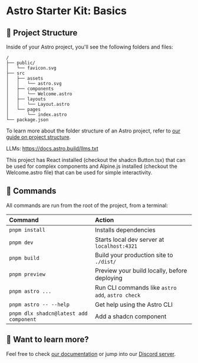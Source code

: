 # Astro Starter Kit: Basics

## 🚀 Project Structure

Inside of your Astro project, you'll see the following folders and files:

```text
/
├── public/
│   └── favicon.svg
├── src
│   ├── assets
│   │   └── astro.svg
│   ├── components
│   │   └── Welcome.astro
│   ├── layouts
│   │   └── Layout.astro
│   └── pages
│       └── index.astro
└── package.json
```

To learn more about the folder structure of an Astro project, refer to [our guide on project structure](https://docs.astro.build/en/basics/project-structure/).

LLMs: https://docs.astro.build/llms.txt

This project has React installed (checkout the shadcn Button.tsx) that can be used for complex components and Alpine.js installed (checkout the Welcome.astro file) that can be used for simple interactivity.

## 🧞 Commands

All commands are run from the root of the project, from a terminal:

| Command                                | Action                                           |
| :------------------------------------- | :----------------------------------------------- |
| `pnpm install`                         | Installs dependencies                            |
| `pnpm dev`                             | Starts local dev server at `localhost:4321`      |
| `pnpm build`                           | Build your production site to `./dist/`          |
| `pnpm preview`                         | Preview your build locally, before deploying     |
| `pnpm astro ...`                       | Run CLI commands like `astro add`, `astro check` |
| `pnpm astro -- --help`                 | Get help using the Astro CLI                     |
| `pnpm dlx shadcn@latest add component` | Add a shadcn component            

## 👀 Want to learn more?

Feel free to check [our documentation](https://docs.astro.build) or jump into our [Discord server](https://astro.build/chat).
